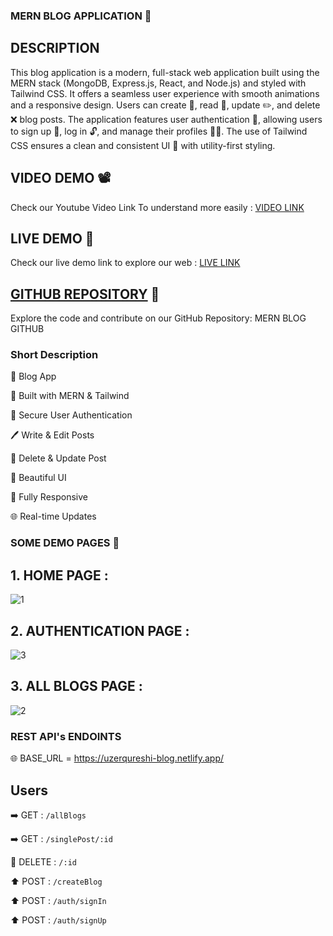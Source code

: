 ### MERN BLOG APPLICATION 📒

## DESCRIPTION
This blog application is a modern, full-stack web application built using the MERN stack (MongoDB, Express.js, React, and Node.js) and styled with Tailwind CSS. It offers a seamless user experience with smooth animations and a responsive design. Users can create 📝, read 📖, update ✏️, and delete ❌ blog posts. The application features user authentication 🔐, allowing users to sign up 📝, log in 🔓, and manage their profiles 🧑‍💻. The use of Tailwind CSS ensures a clean and consistent UI 🎨 with utility-first styling.


## VIDEO DEMO 📽️
Check our Youtube Video Link To understand more easily : [VIDEO LINK](https://www.youtube.com/watch?v=LKaM1KRHbGc)

## LIVE DEMO 🎥
Check our live demo link to explore our web : [LIVE LINK](https://uzerqureshi-blog.netlify.app )

## [GITHUB REPOSITORY](https://github.com/08Uzair/Uzer-2024-Blog) 🤖
Explore the code and contribute on our GitHub Repository: MERN BLOG GITHUB

### Short Description 
📝 Blog App

🚀 Built with MERN & Tailwind

🔐 Secure User Authentication

🖊️ Write & Edit Posts

🚩 Delete & Update Post

🎨 Beautiful UI

📱 Fully Responsive

🌐 Real-time Updates

### SOME DEMO PAGES 🌌

## 1. HOME PAGE :

![1](https://github.com/user-attachments/assets/4f1fa66f-56b0-43d9-b242-474774ff3bd5)

## 2. AUTHENTICATION PAGE :

![3](https://github.com/user-attachments/assets/956636ef-c2ec-47ef-9fb1-9271c13664b3)

## 3. ALL BLOGS PAGE : 

![2](https://github.com/user-attachments/assets/4a0de8f9-860f-4250-96c6-24867f71d054)


### REST API's ENDOINTS

🌐 BASE_URL = https://uzerqureshi-blog.netlify.app/

## Users
➡️ GET : `/allBlogs`

➡️ GET : `/singlePost/:id`

🚮 DELETE : `/:id`

⬆️ POST : `/createBlog`

⬆️ POST : `/auth/signIn`

⬆️ POST : `/auth/signUp`



